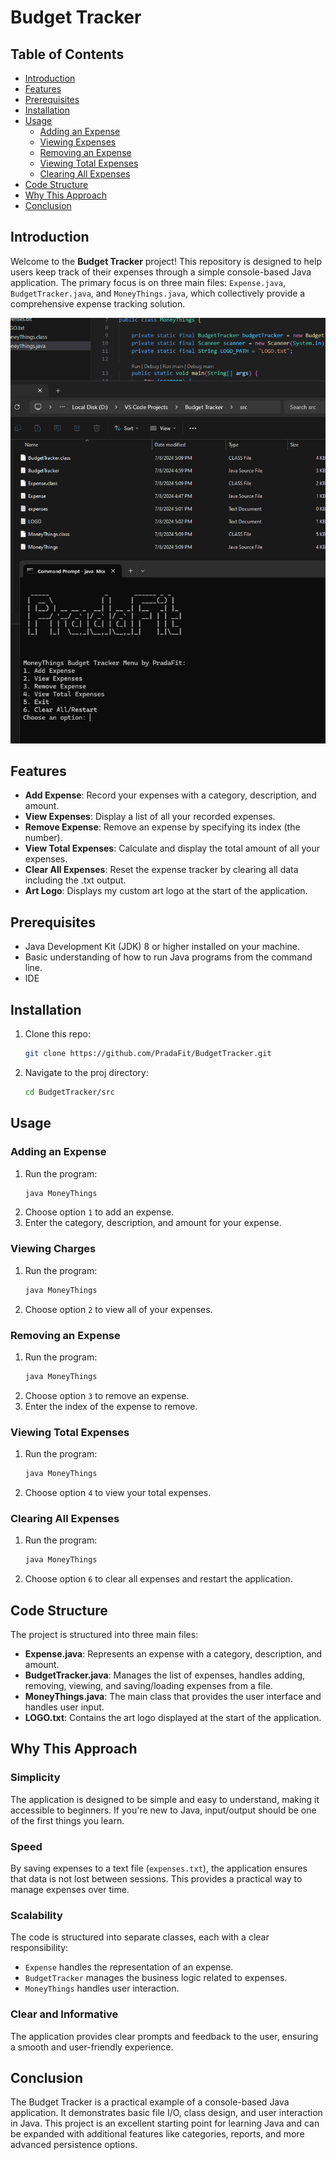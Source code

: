 # Budget Tracker

## Table of Contents
- [Introduction](#introduction)
- [Features](#features)
- [Prerequisites](#prerequisites)
- [Installation](#installation)
- [Usage](#usage)
  - [Adding an Expense](#adding-an-expense)
  - [Viewing Expenses](#viewing-expenses)
  - [Removing an Expense](#removing-an-expense)
  - [Viewing Total Expenses](#viewing-total-expenses)
  - [Clearing All Expenses](#clearing-all-expenses)
- [Code Structure](#code-structure)
- [Why This Approach](#why-this-approach)
- [Conclusion](#conclusion)

## Introduction
Welcome to the **Budget Tracker** project! This repository is designed to help users keep track of their expenses through a simple console-based Java application. 
The primary focus is on three main files: `Expense.java`, `BudgetTracker.java`, and `MoneyThings.java`, which collectively provide a comprehensive expense tracking solution.

![MoneyThings Preview](MoneyThings.png)

## Features
- **Add Expense**: Record your expenses with a category, description, and amount.
- **View Expenses**: Display a list of all your recorded expenses.
- **Remove Expense**: Remove an expense by specifying its index (the number).
- **View Total Expenses**: Calculate and display the total amount of all your expenses.
- **Clear All Expenses**: Reset the expense tracker by clearing all data including the .txt output.
- **Art Logo**: Displays my custom art logo at the start of the application.

## Prerequisites
- Java Development Kit (JDK) 8 or higher installed on your machine.
- Basic understanding of how to run Java programs from the command line.
- IDE

## Installation
1. Clone this repo:
    ```bash
    git clone https://github.com/PradaFit/BudgetTracker.git
    ```
2. Navigate to the proj directory:
    ```bash
    cd BudgetTracker/src
    ```

## Usage

### Adding an Expense
1. Run the program:
    ```bash
    java MoneyThings
    ```
2. Choose option `1` to add an expense.
3. Enter the category, description, and amount for your expense.

### Viewing Charges
1. Run the program:
    ```bash
    java MoneyThings
    ```
2. Choose option `2` to view all of your expenses.

### Removing an Expense
1. Run the program:
    ```bash
    java MoneyThings
    ```
2. Choose option `3` to remove an expense.
3. Enter the index of the expense to remove.

### Viewing Total Expenses
1. Run the program:
    ```bash
    java MoneyThings
    ```
2. Choose option `4` to view your total expenses.

### Clearing All Expenses
1. Run the program:
    ```bash
    java MoneyThings
    ```
2. Choose option `6` to clear all expenses and restart the application.

## Code Structure
The project is structured into three main files:
- **Expense.java**: Represents an expense with a category, description, and amount.
- **BudgetTracker.java**: Manages the list of expenses, handles adding, removing, viewing, and saving/loading expenses from a file.
- **MoneyThings.java**: The main class that provides the user interface and handles user input.
- **LOGO.txt**: Contains the art logo displayed at the start of the application.

## Why This Approach

### Simplicity
The application is designed to be simple and easy to understand, making it accessible to beginners. 
If you're new to Java, input/output should be one of the first things you learn.

### Speed
By saving expenses to a text file (`expenses.txt`), the application ensures that data is not lost between sessions. 
This provides a practical way to manage expenses over time.

### Scalability
The code is structured into separate classes, each with a clear responsibility:
- `Expense` handles the representation of an expense.
- `BudgetTracker` manages the business logic related to expenses.
- `MoneyThings` handles user interaction.

### Clear and Informative
The application provides clear prompts and feedback to the user, ensuring a smooth and user-friendly experience.

## Conclusion
The Budget Tracker is a practical example of a console-based Java application. It demonstrates basic file I/O, class design, and user interaction in Java. This project is an excellent starting point for learning Java and can be expanded with additional features like categories, reports, and more advanced persistence options.
